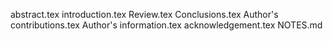 abstract.tex
introduction.tex
Review.tex
Conclusions.tex
Author's contributions.tex
Author's information.tex
acknowledgement.tex
NOTES.md